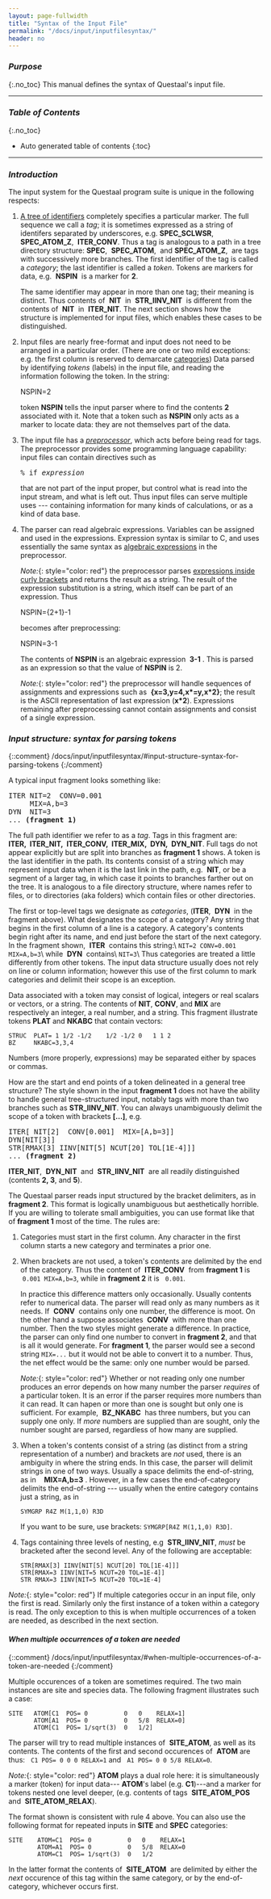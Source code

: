 ```yaml
---
layout: page-fullwidth
title: "Syntax of the Input File"
permalink: "/docs/input/inputfilesyntax/"
header: no
---
```


### _Purpose_
{:.no_toc}
This manual defines the syntax of Questaal's input file.

_____________________________________________________________

### _Table of Contents_
{:.no_toc}
*  Auto generated table of contents
{:toc}  

_____________________________________________________________

### _Introduction_

The input system for the Questaal program suite is unique in the following
respects:

1. [A tree of identifiers](/docs/input/inputfile/#input-file-structure) completely specifies a particular marker.  The
   full sequence we call a _tag_; it is sometimes expressed as a string of
   identifers separated by underscores, e.g. **SPEC\_SCLWSR**,&nbsp;
   **SPEC\_ATOM\_Z**,&nbsp;  **ITER\_CONV**.  Thus a tag is analogous to a
   path in a tree directory structure: **SPEC**,&nbsp; **SPEC\_ATOM**,&nbsp;
   and **SPEC\_ATOM\_Z**,&nbsp; are tags with successively more
   branches.  The first identifier of the tag is called a _category_;
   the last identifier is called a _token_.
   Tokens are markers for data, e.g. &nbsp;**NSPIN**&nbsp; is a marker for **2**.

   The same identifier may appear in more than one tag; their meaning is
   distinct.  Thus contents of &nbsp;**NIT**&nbsp; in
   &nbsp;**STR\_IINV\_NIT**&nbsp; is different from the contents of &nbsp;**NIT**&nbsp; in &nbsp;**ITER\_NIT**.  The next section shows
   how the structure is implemented for input files, which enables these
   cases to be distinguished.

2. Input files are nearly free-format and input does not need to be
   arranged in a particular order.  (There are one or two mild
   exceptions: e.g. the first column is reserved to demarcate
   [categories](/docs/input/inputfilesyntax/#input-structure-syntax-for-parsing-tokens))
   Data parsed by identifying _tokens_ (labels) in the input file, and
   reading the information following the token.  In the string:

     
      NSPIN=2

   token **NSPIN** tells the input parser where to find the contents **2**
   associated with it.  Note that a token such as **NSPIN** only acts
   as a marker to locate data: they are not themselves part of the data.

3. The input file has a [_preprocessor_](/docs/input/preprocessor), which acts before being read for
   tags.  The preprocessor provides some programming language capability: input files can contain directives such as

   <pre>
   % if <i>expression</i>
   </pre>

   that are not part of the input proper, but control what is read into
   the input stream, and what is left out.  Thus input files can serve
   multiple uses --- containing information for many kinds of
   calculations, or as a kind of data base.

4. The parser can read algebraic expressions. Variables can be assigned
   and used in the expressions.  Expression syntax is similar to C, and uses essentially the same
   syntax as [algebraic expressions](/docs/input/preprocessor/#syntax-of-algebraic-expressions) in the preprocessor.

   _Note:_{: style="color: red"} the preprocessor
   parses [expressions inside curly brackets](/docs/input/preprocessor/#curly-brackets-contain-expressions) and returns the result as a
   string.  The result of the expression substitution is a string, which itself can be part of an expression.  Thus

   NSPIN={2+1}-1

   becomes after preprocessing:


   NSPIN=3-1

   The contents of **NSPIN** is an algebraic expression &nbsp;**3-1**&nbsp;. This is parsed as an expression so that the value of **NSPIN** is 2.

   _Note:_{: style="color: red"} the preprocessor will handle sequences of assignments and expressions such as &nbsp;**{x=3,y=4,x\*=y,x\*2}**;
   the result is the ASCII representation of last expression (**x\*2**).  Expressions remaining after preprocessing cannot contain assignments
   and consist of a single expression.

### _Input structure: syntax for parsing tokens_
{::comment}
/docs/input/inputfilesyntax/#input-structure-syntax-for-parsing-tokens
{:/comment}

A typical input fragment looks something like:


<pre>
ITER NIT=2  CONV=0.001
     MIX=A,b=3
DYN  NIT=3
... <b>(fragment 1)</b>
</pre>

The full path identifier we refer to as a _tag_.  Tags in this
fragment are: &nbsp; **ITER,&nbsp; ITER\_NIT,&nbsp; ITER\_CONV,&nbsp; ITER\_MIX,&nbsp; DYN,&nbsp; DYN\_NIT**.
Full tags do not appear explicitly but are split into branches as **fragment 1** shows.
A token is the last identifier in the path.  Its contents consist of 
a string which may represent input data when it is the last link in
the path, e.g. &nbsp;**NIT**, or be a segment of a larger tag, in which case it
points to branches farther out on the tree.
It is analogous to a file directory structure, where names refer to
files, or to directories (aka folders) which contain files or other directories.

The first or top-level tags we designate as
_categories_, (**ITER**, &nbsp;**DYN**&nbsp; in the fragment above). 
What designates the scope of a category?  Any string that begins in the
first column of a line is a category.  A category's contents begin right
after its name, and end just before the start of the next category.
In the fragment shown, &nbsp;**ITER**&nbsp; contains this string:\\
`NIT=2 CONV=0.001 MIX=A,b=3`\\
while &nbsp;**DYN**&nbsp; contains\\
`NIT=3`\\
Thus categories are treated a little differently from other tokens.  The
input data structure usually does not rely on line or column information;
however this use of the first column to mark categories and delimit their
scope is an exception.

Data associated with a token may consist of logical, integers or
real scalars or vectors, or a string. The contents of **NIT**,
**CONV**, and **MIX** are respectively an integer, a real number, and
a string.  This fragment illustrate tokens **PLAT** and **NKABC** that
contain vectors:

    STRUC  PLAT= 1 1/2 -1/2    1/2 -1/2 0   1 1 2
    BZ     NKABC=3,3,4

Numbers (more properly, expressions) may be separated either by spaces or
commas.

How are the start and end points of a token delineated
in a general tree structure?  The style shown in the input **fragment 1** does
not have the ability to handle general tree-structured input, notably
tags with more than two branches such as **STR\_IINV\_NIT**.  You can
always unambiguously delimit the scope of a token with brackets **[...]**, e.g.

<pre>
ITER[ NIT[2]  CONV[0.001]  MIX=[A,b=3]]
DYN[NIT[3]]
STR[RMAX[3] IINV[NIT[5] NCUT[20] TOL[1E-4]]]
... <b>(fragment 2)</b>
</pre>


**ITER\_NIT**, &nbsp;**DYN\_NIT**&nbsp; and &nbsp;**STR\_IINV\_NIT**&nbsp; are all readily distinguished (contents **2, 3**, and
**5**).

The Questaal parser reads input structured by the bracket delimiters, as in
**fragment 2**.  This format is logically unambiguous but aesthetically horrible.
If you are willing to tolerate small ambiguities, you can use format like
that of **fragment 1** most of the time.  The rules are:

1.    Categories must start in the first column.  Any character in the
      first column starts a new category and terminates a prior one.

2.    When brackets are not used, a token's contents are delimited by the
      end of the category.  Thus the content of &nbsp;**ITER\_CONV**&nbsp; from
      **fragment 1** is &nbsp;`0.001 MIX=A,b=3`, while in
      **fragment 2** it is &nbsp; `0.001`.

      In practice this difference matters only occasionally.  Usually
      contents refer to numerical data. The parser will read only as many
      numbers as it needs.  If &nbsp;**CONV**&nbsp; contains only one number, the
      difference is moot.  On the other hand a suppose associates
      &nbsp;**CONV**&nbsp; with more than one number.  Then the two styles
      might generate a difference.  In practice, the parser can only find
      one number to convert in **fragment 2**, and that
      is all it would generate.  For **fragment 1**, the parser would see a second string
      `MIX=...` but it would not be able to convert it to a number. Thus, the net effect would be the
      same: only one number would be parsed.

      _Note:_{: style="color: red"} Whether or not reading only one
      number produces an error depends on how many number the parser _requires_ of a particular token.
      It is an error if the parser requires more numbers than it can read.
      It can hapen or more than one is sought but only one is sufficient.  For example,
      &nbsp;**BZ_NKABC**&nbsp; has three numbers, but you can supply one only.
      If _more_ numbers are supplied than are sought, only the number sought are parsed, regardless of how many are supplied.

3.    When a token's contents consist of a string (as distinct from a
      string representation of a number) and brackets are _not_ used,
      there is an ambiguity in where the string ends.  In this case, the
      parser will delimit strings in one of two ways.  Usually a space
      delimits the end-of-string, as in &nbsp; &nbsp;**MIX=A,b=3**&nbsp;.
      However, in a few cases the end-of-category delimits the
      end-of-string --- usually when the entire category contains just a
      string, as in 

      ~~~
      SYMGRP R4Z M(1,1,0) R3D
      ~~~

      If you want to be sure, use brackets:  `SYMGRP[R4Z M(1,1,0) R3D]`.

4.    Tags containing three levels of nesting, e.g &nbsp;**STR\_IINV\_NIT**,
      _must_ be bracketed after the second level.  Any of the following
      are acceptable:

      ~~~
      STR[RMAX[3] IINV[NIT[5] NCUT[20] TOL[1E-4]]]
      STR[RMAX=3 IINV[NIT=5 NCUT=20 TOL=1E-4]]
      STR RMAX=3 IINV[NIT=5 NCUT=20 TOL=1E-4]
      ~~~

_Note:_{: style="color: red"} If multiple categories occur in an input file, only the first is read.  Similarly only the first instance of a
token within a category is read.  The only exception to this is when multiple occurrences of a token are needed, as described in the next section.

#### _When multiple occurrences of a token are needed_
{::comment}
/docs/input/inputfilesyntax/#when-multiple-occurrences-of-a-token-are-needed
{:/comment}

Multiple occurences of a token are sometimes required. The two 
main instances are site and species data.  The following fragment
illustrates such a case:

    SITE   ATOM[C1  POS= 0          0   0    RELAX=1]
           ATOM[A1  POS= 0          0   5/8  RELAX=0]
           ATOM[C1  POS= 1/sqrt(3)  0   1/2]

The parser will try to read multiple instances of &nbsp;**SITE\_ATOM**, as
well as its contents.  The contents of the first and second occurences
of &nbsp;**ATOM** are thus: &nbsp; `C1 POS= 0 0 0 RELAX=1`
and &nbsp; `A1 POS= 0 0 5/8 RELAX=0`.

_Note:_{: style="color: red"} **ATOM** plays a dual
role here: it is simultaneously a marker (token) for input data---
**ATOM**'s label (e.g. **C1**)---and a marker for tokens nested
one level deeper, (e.g. contents of tags &nbsp;**SITE\_ATOM\_POS**&nbsp; and
&nbsp;**SITE\_ATOM\_RELAX**).

The format shown is consistent with rule 4 above.
You can also use the following format for repeated inputs
in **SITE** and **SPEC** categories:

    SITE    ATOM=C1  POS= 0          0   0    RELAX=1
            ATOM=A1  POS= 0          0   5/8  RELAX=0
            ATOM=C1  POS= 1/sqrt(3)  0   1/2

In the latter format the contents of &nbsp;**SITE\_ATOM**&nbsp; are delimited
by either the _next_ occurence of this tag within the same category, or by the end-of-category,
whichever occurs first. 


